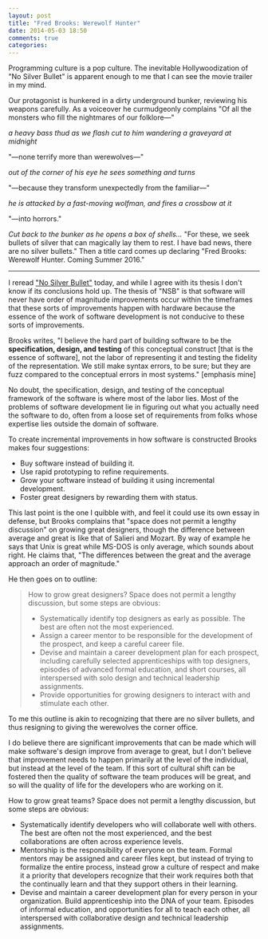 ```yaml
---
layout: post
title: "Fred Brooks: Werewolf Hunter"
date: 2014-05-03 18:50
comments: true
categories:
---
```

Programming culture is a pop culture. The inevitable Hollywoodization of "No Silver Bullet" is apparent enough to me that I can see the movie trailer in my mind.

Our protagonist is hunkered in a dirty underground bunker, reviewing his weapons carefully. As a voiceover he curmudgeonly complains "Of all the monsters who fill the nightmares of our folklore—"

_a heavy bass thud as we flash cut to him wandering a graveyard at midnight_

"—none terrify more than werewolves—"

_out of the corner of his eye he sees something and turns_

"—because they transform unexpectedly from the familiar—"

_he is attacked by a fast-moving wolfman, and fires a crossbow at it_

"—into horrors."

_Cut back to the bunker as he opens a box of shells…_ "For these, we seek bullets of silver that can magically lay them to rest. I have bad news, there are no silver bullets." Then a title card comes up declaring "Fred Brooks: Werewolf Hunter. Coming Summer 2016."

--------------------------------------------------------------------------------

I reread ["No Silver Bullet"](http://faculty.salisbury.edu/~xswang/Research/Papers/SERelated/no-silver-bullet.pdf) today, and while I agree with its thesis I don't know if its conclusions hold up. The thesis of "NSB" is that software will never have order of magnitude improvements occur within the timeframes that these sorts of improvements happen with hardware because the essence of the work of software development is not conducive to these sorts of improvements.

Brooks writes, "I believe the hard part of building software to be the **specification, design, and testing** of this conceptual construct [that is the essence of software], not the labor of representing it and testing the fidelity of the representation. We still make syntax errors, to be sure; but they are fuzz compared to the conceptual errors in most systems." [emphasis mine]

No doubt, the specification, design, and testing of the conceptual framework of the software is where most of the labor lies. Most of the problems of software development lie in figuring out what you actually need the software to do, often from a loose set of requirements from folks whose expertise lies outside the domain of software.

To create incremental improvements in how software is constructed Brooks makes four suggestions:

- Buy software instead of building it.
- Use rapid prototyping to refine requirements.
- Grow your software instead of building it using incremental development.
- Foster great designers by rewarding them with status.

This last point is the one I quibble with, and feel it could use its own essay in defense, but Brooks complains that "space does not permit a lengthy discussion" on growing great designers, though the difference between average and great is like that of Salieri and Mozart. By way of example he says that Unix is great while MS-DOS is only average, which sounds about right. He claims that, "The differences between the great and the average approach an order of magnitude."

He then goes on to outline:

> How to grow great designers? Space does not permit a lengthy discussion, but some steps are obvious:
>
> - Systematically identify top designers as early as possible. The best are often not the most experienced.
> - Assign a career mentor to be responsible for the development of the prospect, and keep a careful career file.
> - Devise and maintain a career development plan for each prospect, including carefully selected apprenticeships with top designers, episodes of advanced formal education, and short courses, all interspersed with solo design and technical leadership assignments.
> - Provide opportunities for growing designers to interact with and stimulate each other.

To me this outline is akin to recognizing that there are no silver bullets, and thus resigning to giving the werewolves the corner office.

I do believe there are significant improvements that can be made which will make software's design improve from average to great, but I don't believe that improvement needs to happen primarily at the level of the individual, but instead at the level of the team. If this sort of cultural shift can be fostered then the quality of software the team produces will be great, and so will the quality of life for the developers who are working on it.

How to grow great teams? Space does not permit a lengthy discussion, but some steps are obvious:

- Systematically identify developers who will collaborate well with others. The best are often not the most experienced, and the best collaborations are often across experience levels.
- Mentorship is the responsibility of everyone on the team. Formal mentors may be assigned and career files kept, but instead of trying to formalize the entire process, instead grow a culture of respect and make it a priority that developers recognize that their work requires both that the continually learn and that they support others in their learning.
- Devise and maintain a career development plan for every person in your organization. Build apprenticeship into the DNA of your team. Episodes of informal education, and opportunities for all to teach each other, all interspersed with collaborative design and technical leadership assignments.
